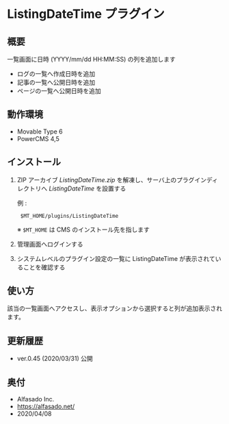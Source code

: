 # ListingDateTime プラグイン

## 概要

一覧画面に日時 (YYYY/mm/dd HH:MM:SS) の列を追加します

- ログの一覧へ作成日時を追加
- 記事の一覧へ公開日時を追加
- ページの一覧へ公開日時を追加

## 動作環境

- Movable Type 6
- PowerCMS 4,5

## インストール

1. ZIP アーカイブ *ListingDateTime.zip* を解凍し、サーバ上のプラグインディレクトリへ *ListingDateTime* を設置する

    例 :

        $MT_HOME/plugins/ListingDateTime

    ※ `$MT_HOME` は CMS のインストール先を指します

1. 管理画面へログインする
1. システムレベルのプラグイン設定の一覧に ListingDateTime が表示されていることを確認する

## 使い方

該当の一覧画面へアクセスし、表示オプションから選択すると列が追加表示されます。

## 更新履歴

- ver.0.45 (2020/03/31) 公開

## 奥付
- Alfasado Inc.
- https://alfasado.net/
- 2020/04/08

